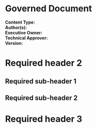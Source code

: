 # Governed Document

<!--please see instructions and example in markdown source -->

**Content Type:**  <!--Decision | Specification | Policy | Procedure | Service Framework Requirement | Security Technical Implementation Guide   - List to be expanded based on demonstrated need -->\
**Author(s):**\
**Executive Owner:**\
**Technical Approver:**   <!-- name, status (pending | under-review | approved | abstain | reject) -->\
**Version:**

# Required header 2

## Required sub-header 1

## Required sub-header 2

# Required header 3
